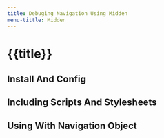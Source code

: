 ```yaml
---
title: Debuging Navigation Using Midden
menu-tittle: Midden
---
```


# {{title}}

## Install And Config

## Including Scripts And Stylesheets

## Using With Navigation Object
